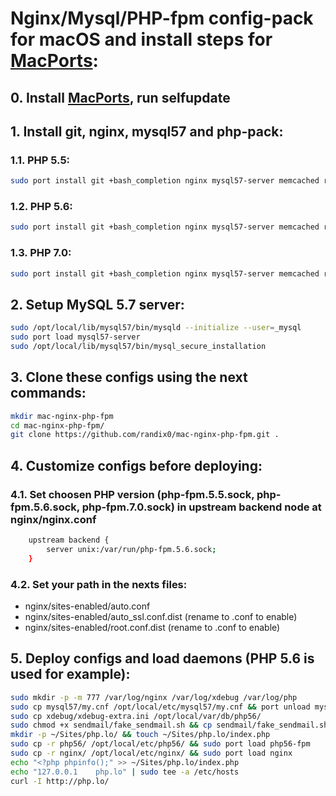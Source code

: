 # Nginx/Mysql/PHP-fpm config-pack for macOS and install steps for [MacPorts](https://www.macports.org/):

## 0. Install [MacPorts](https://www.macports.org/), run selfupdate

## 1. Install git, nginx, mysql57 and php-pack:
### 1.1. PHP 5.5:
```sh
sudo port install git +bash_completion nginx mysql57-server memcached redis php55 php55-curl php55-fpm php55-xsl php55-zip php55-openssl php55-mysql php55-mbstring php55-iconv php55-intl php55-mcrypt php55-gd php55-APCu php55-memcache php55-memcached php55-oauth php55-soap php55-xdebug php55-zip
```
### 1.2. PHP 5.6:
```sh
sudo port install git +bash_completion nginx mysql57-server memcached redis php56 php56-curl php56-fpm php56-xsl php56-zip php56-openssl php56-mysql php56-mbstring php56-iconv php56-intl php56-mcrypt php56-gd php56-APCu php56-memcache php56-memcached php56-oauth php56-soap php56-xdebug php56-zip
```
### 1.3. PHP 7.0:
```sh
sudo port install git +bash_completion nginx mysql57-server memcached redis php70 php70-curl php70-fpm php70-xsl php70-zip php70-openssl php70-mysql php70-mbstring php70-iconv php70-intl php70-mcrypt php70-gd php70-APCu php70-memcache php70-memcached php70-oauth php70-soap php70-xdebug php70-zip
```
## 2. Setup MySQL 5.7 server:
```sh
sudo /opt/local/lib/mysql57/bin/mysqld --initialize --user=_mysql
sudo port load mysql57-server
sudo /opt/local/lib/mysql57/bin/mysql_secure_installation
```

## 3. Clone these configs using the next commands:
```sh
mkdir mac-nginx-php-fpm
cd mac-nginx-php-fpm/
git clone https://github.com/randix0/mac-nginx-php-fpm.git .
```

## 4. Customize configs before deploying:
### 4.1. Set choosen PHP version (php-fpm.5.5.sock, php-fpm.5.6.sock, php-fpm.7.0.sock) in upstream backend node at nginx/nginx.conf
```sh
	upstream backend {
		server unix:/var/run/php-fpm.5.6.sock;
	}
```
### 4.2. Set your path in the nexts files:
- nginx/sites-enabled/auto.conf
- nginx/sites-enabled/auto_ssl.conf.dist (rename to .conf to enable)
- nginx/sites-enabled/root.conf.dist (rename to .conf to enable)

## 5. Deploy configs and load daemons (PHP 5.6 is used for example):
```sh
sudo mkdir -p -m 777 /var/log/nginx /var/log/xdebug /var/log/php
sudo cp mysql57/my.cnf /opt/local/etc/mysql57/my.cnf && port unload mysql57-server && port load mysql57-server
sudo cp xdebug/xdebug-extra.ini /opt/local/var/db/php56/
sudo chmod +x sendmail/fake_sendmail.sh && cp sendmail/fake_sendmail.sh /opt/local/bin/
mkdir -p ~/Sites/php.lo/ && touch ~/Sites/php.lo/index.php
sudo cp -r php56/ /opt/local/etc/php56/ && sudo port load php56-fpm
sudo cp -r nginx/ /opt/local/etc/nginx/ && sudo port load nginx
echo "<?php phpinfo();" >> ~/Sites/php.lo/index.php
echo "127.0.0.1    php.lo" | sudo tee -a /etc/hosts
curl -I http://php.lo/
```

